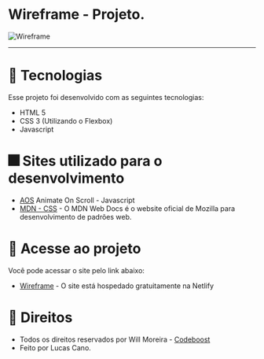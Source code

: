 # Wireframe - Projeto.

<img src="img/wireframe.png" alt="Wireframe"> <br>

<hr>

# 🎇 Tecnologias

Esse projeto foi desenvolvido com as seguintes tecnologias:

- HTML 5
- CSS 3 (Utilizando o Flexbox)
- Javascript

# 🎆 Sites utilizado para o desenvolvimento

- [AOS](https://michalsnik.github.io/aos/) Animate On Scroll - Javascript
- [MDN - CSS](https://developer.mozilla.org/pt-BR/docs/Web/CSS) - O MDN Web Docs é o website oficial de Mozilla para desenvolvimento de padrões web.

# 🎯 Acesse ao projeto

Você pode acessar o site pelo link abaixo:

- [Wireframe](https://wireframe-lucas.netlify.app/) - O site está hospedado gratuitamente na Netlify

# 💼 Direitos

- Todos os direitos reservados por Will Moreira - [Codeboost](https://codeboost.com.br/) <br>
- Feito por Lucas Cano.
